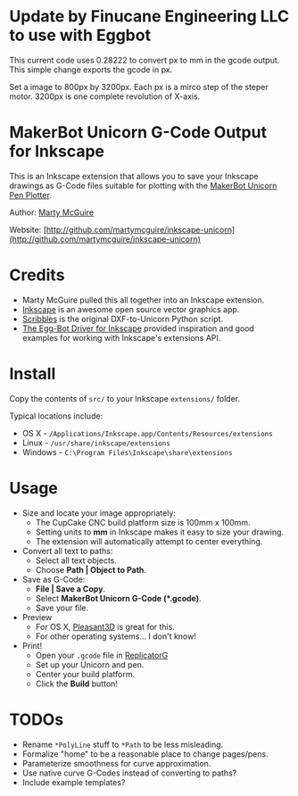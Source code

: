 Update by Finucane Engineering LLC to use with Eggbot
===========================================

This current code uses 0.28222 to convert px to mm in the gcode output.  This simple change exports the gcode in px.  

Set a image to 800px by 3200px.  Each px is a mirco step of the steper motor.  3200px is one complete revolution of
X-axis.




MakerBot Unicorn G-Code Output for Inkscape
===========================================

This is an Inkscape extension that allows you to save your Inkscape drawings as
G-Code files suitable for plotting with the [MakerBot Unicorn Pen Plotter](http://store.makerbot.com/makerbot-unicorn-pen-plotter-kit.html).

Author: [Marty McGuire](http://github.com/martymcguire)

Website: [http://github.com/martymcguire/inkscape-unicorn](http://github.com/martymcguire/inkscape-unicorn)

Credits
=======

* Marty McGuire pulled this all together into an Inkscape extension.
* [Inkscape](http://www.inkscape.org/) is an awesome open source vector graphics app.
* [Scribbles](https://github.com/makerbot/Makerbot/tree/master/Unicorn/Scribbles%20Scripts) is the original DXF-to-Unicorn Python script.
* [The Egg-Bot Driver for Inkscape](http://code.google.com/p/eggbotcode/) provided inspiration and good examples for working with Inkscape's extensions API.

Install
=======

Copy the contents of `src/` to your Inkscape `extensions/` folder.

Typical locations include:

* OS X - `/Applications/Inkscape.app/Contents/Resources/extensions`
* Linux - `/usr/share/inkscape/extensions`
* Windows - `C:\Program Files\Inkscape\share\extensions`

Usage
=====

* Size and locate your image appropriately:
	* The CupCake CNC build platform size is 100mm x 100mm.
	* Setting units to **mm** in Inkscape makes it easy to size your drawing.
	* The extension will automatically attempt to center everything.
* Convert all text to paths:
	* Select all text objects.
	* Choose **Path | Object to Path**.
* Save as G-Code:
	* **File | Save a Copy**.
	* Select **MakerBot Unicorn G-Code (\*.gcode)**.
	* Save your file.
* Preview
	* For OS X, [Pleasant3D](http://www.pleasantsoftware.com/developer/pleasant3d/index.shtml) is great for this.
	* For other operating systems... I don't know!
* Print!
	* Open your `.gcode` file in [ReplicatorG](http://replicat.org/)
	* Set up your Unicorn and pen.
	* Center your build platform.
	* Click the **Build** button!

TODOs
=====

* Rename `*PolyLine` stuff to `*Path` to be less misleading.
* Formalize "home" to be a reasonable place to change pages/pens.
* Parameterize smoothness for curve approximation.
* Use native curve G-Codes instead of converting to paths?
* Include example templates?
